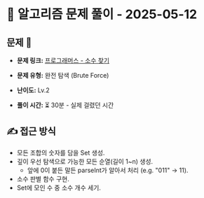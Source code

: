 # 📝 알고리즘 문제 풀이 - 2025-05-12

## 문제 📖

- **문제 링크:** [프로그래머스 - 소수 찾기](https://school.programmers.co.kr/learn/courses/30/lessons/42839)

- **문제 유형:** 완전 탐색 (Brute Force)

- **난이도:** Lv.2

- **풀이 시간:** ⏳ 30분 - 실제 걸렸던 시간

## ✍ 접근 방식

- 모든 조합의 숫자를 담을 Set 생성.
- 깊이 우선 탐색으로 가능한 모든 순열(길이 1~n) 생성.
  - 앞에 0이 붙든 말든 parseInt가 알아서 처리 (e.g. "011" → 11).
- 소수 판별 함수 구현.
- Set에 모인 수 중 소수 개수 세기.
